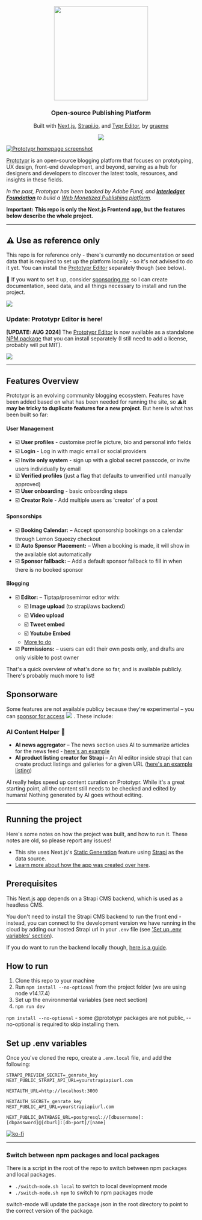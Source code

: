 <div align="center">
  <a href="https://prototypr.io">
<img style="width:250px" src="https://prototypr.io/static/images/prototypr_logo.svg"/>
  </a>
<h3>Open-source Publishing Platform</h3>
<p>Built with <a href="https://github.com/Prototypr/prototypr-frontend/wiki/Building-the-Prototypr-Website">Next.js</a>, <a href="https://github.com/Prototypr/prototypr-frontend/wiki/Prototypr-Backend-CMS-(Strapi.io)">Strapi.io</a>, and <a href="https://github.com/prototypr/typr">Typr Editor</a>, by <a href="https://github.com/GraemeFulton">graeme</a>
  </p>
  <p>
<a href="https://github.com/sponsors/prototypr"><img src="https://img.shields.io/static/v1?label=Sponsor&message=%E2%9D%A4&logo=GitHub&color=%23fe8e86"/>
  </p>
</div>
 
  
![Prototypr homepage screenshot](https://github.com/Prototypr/prototypr-frontend/assets/4354786/a13850b9-7b43-4333-a76b-acd3715c7b42)

[Prototypr](https://prototypr.io) is an open-source blogging platform that focuses on prototyping, UX design, front-end development, and beyond, serving as a hub for designers and developers to discover the latest tools, resources, and insights in these fields. 


_In the past, Prototypr has been backed by Adobe Fund, and [**Interledger Foundation**](https://interledger.org/) to build a [Web Monetized Publishing platform](https://open.prototypr.io/)._

**Important:**
**This repo is only the Next.js Frontend app, but the features below describe the whole project.**

---

## ⚠️ Use as reference only 

This repo is for reference only - there's currently no documentation or seed data that is required to set up the platform locally - so it's not advised to do it yet. You can install the [Prototypr Editor](https://github.com/Prototypr/typr) separately though (see below). 

💓 If you want to set it up, consider [sponsoring me](https://github.com/sponsors/prototypr) so I can create documentation, seed data, and all things necessary to install and run the project.

[![](https://img.shields.io/static/v1?label=Sponsor&message=%E2%9D%A4&logo=GitHub&color=%23fe8e86)](https://github.com/sponsors/prototypr)


### Update: Prototypr Editor is here!
**[UPDATE: AUG 2024]** The [Prototypr Editor](https://github.com/Prototypr/typr) is now available as a standalone [NPM package](https://www.npmjs.com/package/tiptypr) that you can install separately (I still need to add a license, probably will put MIT).

<a href="https://github.com/Prototypr/typr"><img src="https://prototypr-media.sfo2.digitaloceanspaces.com/strapi/af968e21ccb808a0a57c4a7827a44237.png"/></a>


---

## Features Overview

Prototypr is an evolving community blogging ecosystem. Features have been added based on what has been needed for running the site, so ⚠️**it may be tricky to duplicate features for a new project**. But here is what has been built so far:

#### User Management
- ☑️ **User profiles** - customise profile picture, bio and personal info fields
- ☑️ **Login** - Log in with magic email or social providers
- ☑️ **Invite only system** - sign up with a global secret passcode, or invite users individually by email
- ☑️ **Verified profiles** (just a flag that defaults to unverified until manually approved)
- ☑️ **User onboarding** - basic onboarding steps 
- ☑️ **Creator Role** - Add multiple users as 'creator' of a post

#### Sponsorships
- ☑️ **Booking Calendar:** – Accept sponsorship bookings on a calendar through Lemon Squeezy checkout
- ☑️ **Auto Sponsor Placement:** – When a booking is made, it will show in the available slot automatically
- ☑️ **Sponsor fallback:** – Add a default sponsor fallback to fill in when there is no booked sponsor

#### Blogging
- ☑️ **Editor:** – Tiptap/prosemirror editor with:
  - ☑️ **Image upload** (to strapi/aws backend)
  - ☑️ **Video upload**
  - ☑️ **Tweet embed**
  - ☑️ **Youtube Embed**
  - [More to do](https://github.com/orgs/Prototypr/projects/5)
- ☑️ **Permissions:** – users can edit their own posts only, and drafts are only visible to post owner

That's a quick overview of what's done so far, and is available publicly. There's probably much more to list!

## Sponsorware

Some features are not available publicy because they're experimental – you can [sponsor for access](https://github.com/sponsors/prototypr) [![](https://img.shields.io/static/v1?label=Sponsor&message=%E2%9D%A4&logo=GitHub&color=%23fe8e86)](https://github.com/sponsors/prototypr)
. These include:

### AI Content Helper 🤖

- **AI news aggregator** – The news section uses AI to summarize articles for the news feed - [here's an example](https://prototypr.io/news/linear-opiniated-software) 
- **AI product listing creator for Strapi** – An AI editor inside strapi that can create product listings and galleries for a given URL ([here's an example listing](https://prototypr.io/toolbox/cult-ui))

AI really helps speed up content curation on Prototypr. While it's a great starting point, all the content still needs to be checked and edited by humans! Nothing generated by AI goes without editing.

---
## Running the project

Here's some notes on how the project was built, and how to run it. These notes are old, so please report any issues!

* This site uses Next.js's [Static Generation](https://nextjs.org/docs/basic-features/pages) feature using [Strapi](https://strapi.io/) as the data source.
* [Learn more about how the app was created over here](https://prototypr-gftw.vercel.app/front-end).

## Prerequisites
This Next.js app depends on a Strapi CMS backend, which is used as a headless CMS.

You don't need to install the Strapi CMS backend to run the front end - instead, you can connect to the development version we have running in the cloud by adding our hosted Strapi url in your `.env` file (see ['Set up .env variables' section](https://github.com/Prototypr/prototypr-frontend#set-up-env-variables)).

If you do want to run the backend locally though, [here is a guide](https://prototypr-gftw.vercel.app/back-end). 

## How to run

1. Clone this repo to your machine
2. Run `npm install --no-optional` from the project folder (we are using node v14.17.4)
3. Set up the environmental variables (see nect section)
4. `npm run dev` 

`npm install --no-optional` - some @prototypr packages are not public, --no-optional is required to skip installing them.   

## Set up .env variables

Once you've cloned the repo, create a `.env.local` file, and add the following:

```code
STRAPI_PREVIEW_SECRET=_genrate_key
NEXT_PUBLIC_STRAPI_API_URL=yourstrapiapiurl.com

NEXTAUTH_URL=http://localhost:3000

NEXTAUTH_SECRET=_genrate_key
NEXT_PUBLIC_API_URL=yourstrapiapiurl.com

NEXT_PUBLIC_DATABASE_URL=postgresql://[dbusername]:[dbpassword]@[dburl]:[db-port]/[name]
```
[![ko-fi](https://ko-fi.com/img/githubbutton_sm.svg)](https://ko-fi.com/Y8Y71QU45)

---

### Switch between npm packages and local packages

There is a script in the root of the repo to switch between npm packages and local packages.

- `./switch-mode.sh local` to switch to local development mode
- `./switch-mode.sh npm` to switch to npm packages mode

switch-mode will update the package.json in the root directory to point to the correct version of the package.
